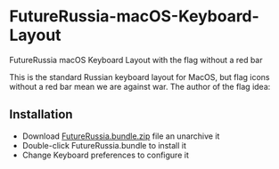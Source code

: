 # FutureRussia-macOS-Keyboard-Layout
FutureRussia macOS Keyboard Layout with the flag without a red bar

This is the standard Russian keyboard layout for MacOS, but flag icons without a red bar mean we are against war. The author of the flag idea: <Please let me know the name>
  
## Installation
- Download [FutureRussia.bundle.zip](FutureRussia.bundle.zip) file an unarchive it
- Double-click FutureRussia.bundle to install it
- Change Keyboard preferences to configure it
